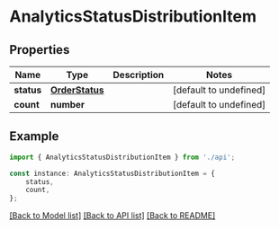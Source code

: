 # AnalyticsStatusDistributionItem


## Properties

Name | Type | Description | Notes
------------ | ------------- | ------------- | -------------
**status** | [**OrderStatus**](OrderStatus.md) |  | [default to undefined]
**count** | **number** |  | [default to undefined]

## Example

```typescript
import { AnalyticsStatusDistributionItem } from './api';

const instance: AnalyticsStatusDistributionItem = {
    status,
    count,
};
```

[[Back to Model list]](../README.md#documentation-for-models) [[Back to API list]](../README.md#documentation-for-api-endpoints) [[Back to README]](../README.md)
